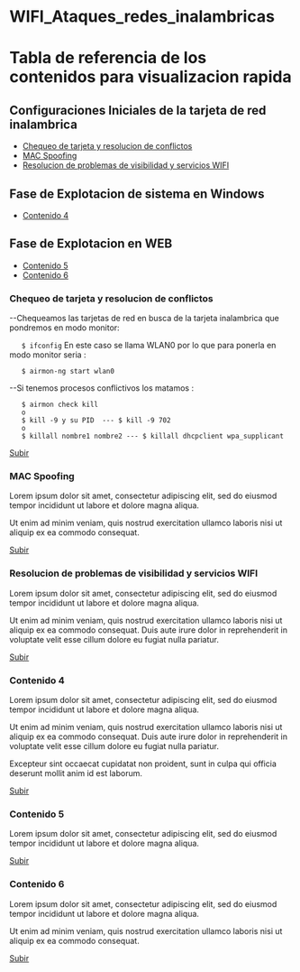 # WIFI_Ataques_redes_inalambricas

<a name="top"></a>
# Tabla de referencia de los contenidos para visualizacion rapida
 
## Configuraciones Iniciales de la tarjeta de red inalambrica 
* [Chequeo de tarjeta y resolucion de conflictos](#item1)
* [MAC Spoofing](#item2)
* [Resolucion de problemas de visibilidad y servicios WIFI](#item3)
## Fase de Explotacion de sistema en Windows 

* [Contenido 4](#item4)
## Fase de Explotacion en WEB 
* [Contenido 5](#item5)
* [Contenido 6](#item6)
 
 
<a name="item1"></a>
### Chequeo de tarjeta y resolucion de conflictos
 
--Chequeamos las tarjetas de red en busca de la tarjeta inalambrica que pondremos en modo monitor:

```    $ ifconfig ```
En este caso se llama WLAN0 por lo que para ponerla en modo monitor seria :

```    $ airmon-ng start wlan0 ```
    
--Si tenemos procesos conflictivos los matamos :

 ```   
    $ airmon check kill
    o
    $ kill -9 y su PID  --- $ kill -9 702
    o
    $ killall nombre1 nombre2 --- $ killall dhcpclient wpa_supplicant
 ```
 
[Subir](#top)
 
<a name="item2"></a>
### MAC Spoofing
 
Lorem ipsum dolor sit amet, consectetur adipiscing elit, sed do eiusmod tempor incididunt ut labore et dolore magna aliqua.
 
Ut enim ad minim veniam, quis nostrud exercitation ullamco laboris nisi ut aliquip ex ea commodo consequat.
 
[Subir](#top)
 
<a name="item3"></a>
### Resolucion de problemas de visibilidad y servicios WIFI
 
Lorem ipsum dolor sit amet, consectetur adipiscing elit, sed do eiusmod tempor incididunt ut labore et dolore magna aliqua.
 
Ut enim ad minim veniam, quis nostrud exercitation ullamco laboris nisi ut aliquip ex ea commodo consequat. Duis aute irure dolor in reprehenderit in voluptate velit esse cillum dolore eu fugiat nulla pariatur.
 
[Subir](#top)
 
<a name="item4"></a>
### Contenido 4
 
Lorem ipsum dolor sit amet, consectetur adipiscing elit, sed do eiusmod tempor incididunt ut labore et dolore magna aliqua.
 
Ut enim ad minim veniam, quis nostrud exercitation ullamco laboris nisi ut aliquip ex ea commodo consequat. Duis aute irure dolor in reprehenderit in voluptate velit esse cillum dolore eu fugiat nulla pariatur.
 
Excepteur sint occaecat cupidatat non proident, sunt in culpa qui officia deserunt mollit anim id est laborum.
 
[Subir](#top)

<a name="item5"></a>
### Contenido 5
 
Lorem ipsum dolor sit amet, consectetur adipiscing elit, sed do eiusmod tempor incididunt ut labore et dolore magna aliqua.
 
[Subir](#top)
 
<a name="item6"></a>
### Contenido 6
 
Lorem ipsum dolor sit amet, consectetur adipiscing elit, sed do eiusmod tempor incididunt ut labore et dolore magna aliqua.
 
Ut enim ad minim veniam, quis nostrud exercitation ullamco laboris nisi ut aliquip ex ea commodo consequat.
 
[Subir](#top)
